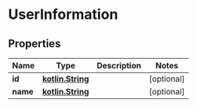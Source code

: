# UserInformation

## Properties
Name | Type | Description | Notes
------------ | ------------- | ------------- | -------------
**id** | [**kotlin.String**](.md) |  |  [optional]
**name** | [**kotlin.String**](.md) |  |  [optional]
